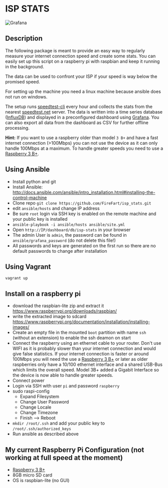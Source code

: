 # ISP STATS

![Grafana](/images/grafana.png?raw=true "Grafana")

## Description
The following package is meant to provide an easy way to regularly measure your internet connection speed and create some stats.
You can easily set up this script on a raspberry pi with raspbian and keep it running in the background.

The data can be used to confront your ISP if your speed is way below the promised speed.

For setting up the machine you need a linux machine because ansible does not run on windows.

The setup runs [speedtest-cli](https://github.com/sivel/speedtest-cli) every hour and collects the stats from the nearest [speedtest.net](http://www.speedtest.net/) server.
The data is written into a time series database ([InfluxDB](https://www.influxdata.com/time-series-platform/influxdb/)) and displayed in a preconfigured dashboard using [Grafana](http://grafana.org/). You can also export all data from the dashboard as CSV for further offline processing.

**Hint:** If you want to use a raspberry older than model `3 B+` and have a fast internet connection (>100Mbps) you can not use the device as it can only handle 100Mbps at a maximum. To handle greater speeds you need to use a [Raspberry 3 B+](https://www.raspberrypi.org/products/raspberry-pi-3-model-b-plus/).

## Using Ansible
* Install python and git
* Install Ansible: http://docs.ansible.com/ansible/intro_installation.html#installing-the-control-machine
* Clone repo `git clone https://github.com/FireFart/isp_stats.git`
* edit `ansible/hosts` and change IP address
* Be sure `root` login via SSH key is enabled on the remote machine and your public key is installed
* `ansible-playbook -i ansible/hosts ansible/site.yml`
* Open `http://ÌP/dashboard/db/isp-stats` in your browser
* The admin User is `admin`, the password can be found in `ansible/grafana_password` (do not delete this file!)
* All passwords and keys are generated on the first run so there are no default passwords to change after installation

## Using Vagrant
`vagrant up`

## Install on a raspberry pi
* download the raspbian-lite zip and extract it https://www.raspberrypi.org/downloads/raspbian/
* write the extracted image to sdcard https://www.raspberrypi.org/documentation/installation/installing-images/
* Create an empty file in the mounted `boot` partition with name `ssh` (without an extension) to enable the ssh deamon on start
* Connect the raspberry using an ethernet cable to your router. Don't use WIFI as it is probably slower than your internet connection and would give false statistics. If your internet connection is faster or around 100Mbps you will need the use a [Raspberry 3 B+](https://www.raspberrypi.org/products/raspberry-pi-3-model-b-plus/) or later as older raspberries only have a 10/100 ethernet interface and a shared USB-Bus which limits the overall speed. Model 3B+ added a Gigabit Interface so the device is now able to handle greater speeds.
* Connect power
* Login via SSH with user `pi` and password `raspberry`
* sudo raspi-config
  * Expand Filesystem
  * Change User Password
  * Change Locale
  * Change Timezone
  * Finish --> Reboot
* `mkdir /root/.ssh` and add your public key to `/root/.ssh/authorized_keys`
* Run ansible as described above

## My current Raspberry Pi Configuration (not working at full speed at the moment)
* [Raspberry 3 B+](https://www.raspberrypi.org/products/raspberry-pi-3-model-b-plus/)
* 8GB micro SD card
* OS is raspbian-lite (no GUI)